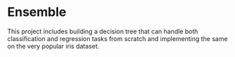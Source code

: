 # Ensemble
This project includes building a decision tree that can handle both classification and regression tasks from scratch and implementing the same on the  very popular iris dataset.  
